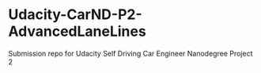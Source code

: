 # Udacity-CarND-P2-AdvancedLaneLines
Submission repo for Udacity Self Driving Car Engineer Nanodegree Project 2
